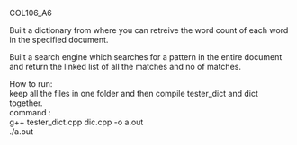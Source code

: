 C O L 1 0 6 _ A 6 <br>

Built a dictionary from where you can retreive the word count of each word in the specified document. <br> 

Built a search engine which searches for a pattern in the entire document and return the linked list of all the matches and no of matches.  <br>

How to run: <br>
keep all the files in one folder and then compile tester_dict and dict together. <br>
command : <br>
g++ tester_dict.cpp dic.cpp -o a.out <br>
./a.out <br>
